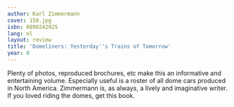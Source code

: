 ```yaml
---
author: Karl Zimmermann
cover: 150.jpg
isbn: 0890242925
lang: nl
layout: review
title: 'Domeliners: Yesterday''s Trains of Tomorrow'
year: 0
---
```

Plenty of photos, reproduced brochures, etc make this an informative and entertaining volume.
Especially useful is a roster of all dome cars produced in North America.  Zimmermann is, as always, a lively and imaginative writer.
If you loved riding the domes, get this book.
